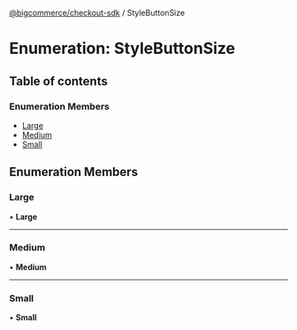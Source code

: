 [@bigcommerce/checkout-sdk](../README.md) / StyleButtonSize

# Enumeration: StyleButtonSize

## Table of contents

### Enumeration Members

- [Large](StyleButtonSize.md#large)
- [Medium](StyleButtonSize.md#medium)
- [Small](StyleButtonSize.md#small)

## Enumeration Members

### Large

• **Large**

___

### Medium

• **Medium**

___

### Small

• **Small**

